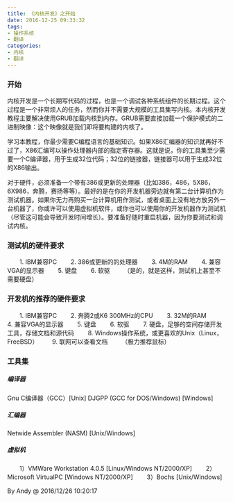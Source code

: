 ```yaml
---
title: 《内核开发》之开始
date: 2016-12-25 09:33:32
tags:
- 操作系统
- 翻译
categories:
- 内核
- 翻译
---
```


### 开始 ###

内核开发是一个长期写代码的过程，也是一个调试各种系统组件的长期过程。这个过程是一个非常烦人的任务，然而你并不需要大规模的工具集写内核。本内核开发教程主要解决使用GRUB加载内核到内存。GRUB需要直接加载一个保护模式的二进制映像：这个映像就是我们即将要构建的内核了。

学习本教程，你最少需要C编程语言的基础知识。如果X86汇编器的知识就再好不过了，X86汇编可以操作处理器内部的指定寄存器。这就是说，你的工具集至少需要一个C编译器，用于生成32位代码；32位的链接器，链接器可以用于生成32位的X86输出。

对于硬件，必须准备一个带有386或更新的处理器（比如386，486，5X86，6X986，奔腾，赛扬等等）。最好的是在你的开发机器旁边就有第二台计算机作为测试机器。如果你无力再购买一台计算机用作测试，或者桌面上没有地方放另外一台机器了，你或许可以使用虚拟机软件，或你也可以使用你的开发机器作为测试机（尽管这可能会导致开发时间增长）。要准备好随时重启机器，因为你要测试和调试内核。
<!-- more -->
### 测试机的硬件要求 ###

&emsp;&emsp;1. IBM兼容PC
&emsp;&emsp;2. 386或更新的的处理器
&emsp;&emsp;3. 4M的RAM
&emsp;&emsp;4. 兼容VGA的显示器
&emsp;&emsp;5. 键盘
&emsp;&emsp;6. 软驱
&emsp;&emsp;（是的，就是这样，测试机上甚至不需要硬盘）

### 开发机的推荐的硬件要求 ###
&emsp;&emsp;1. IBM兼容PC
&emsp;&emsp;2. 奔腾2或K6 300MHz的CPU
&emsp;&emsp;3. 32M的RAM
&emsp;&emsp;4. 兼容VGA的显示器
&emsp;&emsp;5. 键盘
&emsp;&emsp;6. 软驱
&emsp;&emsp;7. 硬盘，足够的空间存储开发工具，存储文档和源代码
&emsp;&emsp;8. Windows操作系统，或更喜欢的Unix（Linux，FreeBSD）
&emsp;&emsp;9. 联网可以查看文档
&emsp;&emsp;（极力推荐鼠标）

### 工具集 ###

##### 编译器 #####

Gnu C编译器（GCC）[Unix]
DJGPP (GCC for DOS/Windows) [Windows]

##### 汇编器 #####

Netwide Assembler (NASM) [Unix/Windows]

##### 虚拟机 #####

&emsp;&emsp;1）VMWare Workstation 4.0.5 [Linux/Windows NT/2000/XP]
&emsp;&emsp;2）Microsoft VirtualPC [Windows NT/2000/XP]
&emsp;&emsp;3）Bochs [Unix/Windows]

By Andy @ 2016/12/26 10:20:17 